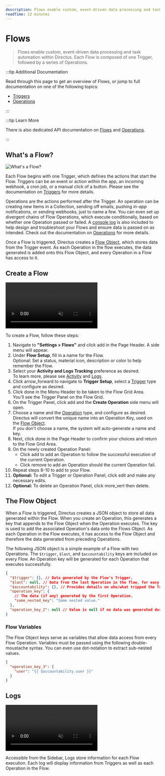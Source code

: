 ```yaml
---
description: Flows enable custom, event-driven data processing and task automation within Directus. Each Flow is composed of one Trigger, followed by a series of Operations.
readTime: 12 minutes
---
```


# Flows

> Flows enable custom, event-driven data processing and task automation within Directus. Each Flow is composed of one
> Trigger, followed by a series of Operations.

<!--
:::tip Before You Begin

Please be sure to read [Learn Directus](/getting-started/learn-directus).

:::
-->

:::tip Additional Documentation

Read through this page to get an overview of Flows, or jump to full documentation on one of the following topics:

- [Triggers](/configuration/flows/triggers.md)
- [Operations](/configuration/flows/operations.md)

:::

:::tip Learn More

There is also dedicated API documentation on [Flows](/reference/system/flows) and
[Operations](/reference/system/operations).

:::

## What's a Flow?

![What's a Flow?](https://cdn.directus.io/docs/v9/configuration/flows/flows/flows-20220603A/whats-a-flow-20220603A.webp)

Each Flow begins with one Trigger, which defines the actions that start the Flow. Triggers can be an event or action
within the app, an incoming webhook, a cron job, or a manual click of a button. Please see the documentation on
[Triggers](/configuration/flows/triggers) for more details.

Operations are the actions performed after the Trigger. An operation can be creating new Items in a Collection, sending
off emails, pushing _in-app_ notifications, or sending webhooks, just to name a few. You can even set up divergent
chains of Flow Operations, which execute conditionally, based on whether one Operation passed or failed. A
[console log](/configuration/flows/operations#log-to-console) is also included to help design and troubleshoot your
Flows and ensure data is passed on as intended. Check out the documentation on
[Operations](/configuration/flows/operations) for more details.

Once a Flow is triggered, Directus creates a [Flow Object](#the-flow-object), which stores data from the Trigger event.
As each Operation in the flow executes, the data generated is added onto this Flow Object, and every Operation in a Flow
has access to it.

## Create a Flow

<video autoplay muted loop controls title="Create a Flow">
	<source src="https://cdn.directus.io/docs/v9/configuration/flows/flows/flows-20220603A/create-a-flow-20220603A.mp4" type="video/mp4" />
</video>

To create a Flow, follow these steps:

1. Navigate to **"Settings > Flows"** and click <span mi btn>add</span> in the Page Header. A side menu will appear.
2. Under **Flow Setup**, fill in a name for the Flow.\
   Optional: Set a status, material icon, description or color to help remember the Flow.
3. Select your **Activity and Logs Tracking** preference as desired.\
   To learn more, please see [Activity](/reference/system/activity) and [Logs](/#logs).
4. Click <span mi btn>arrow_forward</span> to navigate to **Trigger Setup**, select a
   [Trigger](/configuration/flows/triggers) type and configure as desired.
5. Click <span mi btn>done</span> in the Menu Header to be taken to the Flow Grid Area.\
   You'll see the Trigger Panel on the Flow Grid.
6. On the Trigger Panel, click <span mi btn>add</span> and the **Create Operation** side menu will open.
7. Choose a name and the [Operation](/configuration/flows/operations) type, and configure as desired.\
   Directus will convert the unique name into an Operation Key, used on the [Flow Object](#the-flow-object).\
   If you don't choose a name, the system will auto-generate a name and key.
8. Next, click <span mi btn>done</span> in the Page Header to confirm your choices and return to the Flow Grid Area.
9. On the newly created Operation Panel:
   - Click <span mi icon>add</span> to add an Operation to follow the successful execution of the current Operation.
   - Click <span mi icon>remove</span> to add an Operation should the current Operation fail.
10. Repeat steps 8-10 to add to your Flow.
11. **Optional:** To edit a Trigger or Operation Panel, click <span mi icon>edit</span> and make any necessary edits.
12. **Optional:** To delete an Operation Panel, click <span mi icon>more_vert</span> then
    <span mi icon="dngr">delete</span>.

## The Flow Object

When a Flow is triggered, Directus creates a JSON object to store all data generated within the Flow. When you create an
Operation, this generates a key that appends to the Flow Object when the Operation executes. The key is used to add the
associated Operation's data onto the Flows Object. As each Operation in the Flow executes, it has access to the Flow
Object and therefore the data generated from preceding Operations.

The following JSON object is a simple example of a Flow with two Operations. The `$trigger`, `$last`, and
`$accountability` keys are included on every Flow. An Operation key will be generated for each Operation that executes
successfully.

<!--
@TODO: Uncomment once Azzy's doc is live:
For more details, see the API Reference for [Flows](reference/system/flows) and [Operations](reference/system/operations).
-->

```json
{
  "$trigger": {}, // Data generated by the Flow's Trigger.
  "$last": null, // Data from the last Operation in the flow, for easy access!
  "$accountability": {}, // Provides details on who/what tripped the Trigger and generated this Flow Object.
  "operation_key": {
    // The data (if any) generated by the first Operation.
    "some_nested_key": "Some nested value."
  },
  "operation_key_2": null // Value is null if no data was generated during an Operation.
}
```

### Flow Variables

The Flow Object keys serve as variables that allow data access from every Flow Operation. Variables must be passed using
the following double-moustache syntax. You can even use dot-notation to extract sub-nested values.

```json
{
  "operation_key_3": {
    "user": "{{ $accountability.user }}"
  }
}
```

## Logs

<video autoplay muted loop controls title="">
	<source src="https://cdn.directus.io/docs/v9/configuration/flows/flows/flows-20220603A/logs-20220603A.mp4" type="video/mp4" />
</video>

Accessible from the Sidebar, Logs store information for each Flow execution. Each log will display information from
Triggers as well as each Operation in the Flow.

